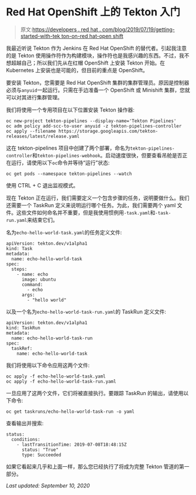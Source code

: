 # Red Hat OpenShift 上的 Tekton 入门

> 原文:[https://developers . red hat . com/blog/2019/07/19/getting-started-with-tek ton-on-red hat-open shift](https://developers.redhat.com/blog/2019/07/19/getting-started-with-tekton-on-red-hat-openshift)

我最近听说 Tekton 作为 Jenkins 在 Red Hat OpenShift 的替代者。引起我注意的是 Tekton 使用操作符作为构建模块，操作符也是我感兴趣的东西。不过，我不想超越自己；所以我们先从在红帽 OpenShift 上安装 Tekton 开始。在 Kubernetes 上安装也是可能的，但目前的重点是 OpenShift。

要安装 Tekton，您需要是 Red Hat OpenShift 集群的集群管理员。原因是控制器必须与`anyuid`一起运行。只需在手边准备一个 OpenShift 或 Minishift 集群，您就可以对其进行集群管理。

我们将使用一个专用项目在以下位置安装 Tekton 操作器:

```
oc new-project tekton-pipelines --display-name='Tekton Pipelines'
oc adm policy add-scc-to-user anyuid -z tekton-pipelines-controller
oc apply --filename https://storage.googleapis.com/tekton-releases/latest/release.yaml
```

这在 tekton-pipelines 项目中创建了两个部署，命名为`tekton-pipelines-controller`和`tekton-pipelines-webhook`。启动速度很快，但要查看吊舱是否正在运行，请使用以下`oc`命令并等待“运行”状态:

```
oc get pods --namespace tekton-pipelines --watch
```

使用 CTRL + C 退出监视模式。

现在 Tekton 正在运行，我们需要定义一个包含步骤的任务，说明要做什么。我们还需要一个 TaskRun 定义来说明运行哪个任务。为此，我们需要两个 yaml 文件。这些文件如何命名并不重要，但是我使用惯例用`-task.yaml`和`-task-run.yaml`来结束它们。

名为`echo-hello-world-task.yaml`的任务定义文件:

```
apiVersion: tekton.dev/v1alpha1
kind: Task
metadata:
  name: echo-hello-world-task
spec:
  steps:
    - name: echo
      image: ubuntu
      command:
        - echo
      args:
        - "hello world"

```

以及一个名为`echo-hello-world-task-run.yaml`的 TaskRun 定义文件:

```
apiVersion: tekton.dev/v1alpha1
kind: TaskRun
metadata:
  name: echo-hello-world-task-run
spec:
  taskRef:
    name: echo-hello-world-task

```

我们将使用以下命令应用这两个文件:

```
oc apply -f echo-hello-world-task.yaml
oc apply -f echo-hello-world-task-run.yaml

```

一旦应用了这两个文件，它们将被直接执行。要跟踪 TaskRun 的输出，请使用以下命令:

```
oc get taskruns/echo-hello-world-task-run -o yaml

```

查看输出并搜索:

```
status:
  conditions:
    - lastTransitionTime: 2019-07-08T18:48:15Z
      status: "True"
      type: Succeeded

```

如果它看起来几乎和上面一样，那么您已经执行了将成为完整 Tekton 管道的第一部分。

*Last updated: September 10, 2020*